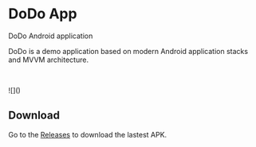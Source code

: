 # DoDo App
DoDo Android application

<p align="left">  
DoDo is a demo application based on modern Android application stacks and MVVM architecture.
</p>
</br>

<p align="left">
![](</preview/dodo_screenshot_50%resized.jpg>)
</p>

## Download
Go to the [Releases](https://github.com/Mukhash/dodo/releases) to download the lastest APK.
